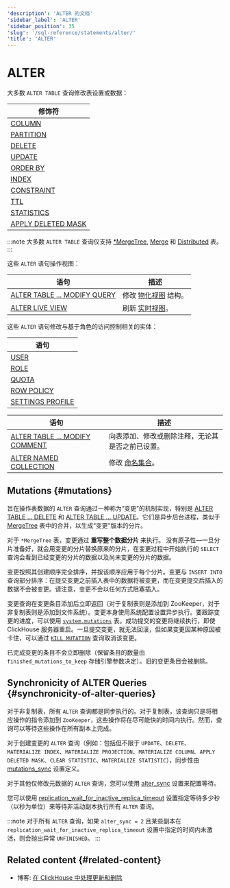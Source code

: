 ```yaml
---
'description': 'ALTER 的文档'
'sidebar_label': 'ALTER'
'sidebar_position': 35
'slug': '/sql-reference/statements/alter/'
'title': 'ALTER'
---
```



# ALTER

大多数 `ALTER TABLE` 查询修改表设置或数据：

| 修饰符                                                                                      |
|---------------------------------------------------------------------------------------------|
| [COLUMN](/sql-reference/statements/alter/column.md)                                     |
| [PARTITION](/sql-reference/statements/alter/partition.md)                               |
| [DELETE](/sql-reference/statements/alter/delete.md)                                     |
| [UPDATE](/sql-reference/statements/alter/update.md)                                     |
| [ORDER BY](/sql-reference/statements/alter/order-by.md)                                 |
| [INDEX](/sql-reference/statements/alter/skipping-index.md)                              |
| [CONSTRAINT](/sql-reference/statements/alter/constraint.md)                             |
| [TTL](/sql-reference/statements/alter/ttl.md)                                           |
| [STATISTICS](/sql-reference/statements/alter/statistics.md)                             |
| [APPLY DELETED MASK](/sql-reference/statements/alter/apply-deleted-mask.md)             |

:::note
大多数 `ALTER TABLE` 查询仅支持 [\*MergeTree](/engines/table-engines/mergetree-family/index.md), [Merge](/engines/table-engines/special/merge.md) 和 [Distributed](/engines/table-engines/special/distributed.md) 表。
:::

这些 `ALTER` 语句操作视图：

| 语句                                                                             | 描述                                                                                  |
|-----------------------------------------------------------------------------------|----------------------------------------------------------------------------------------|
| [ALTER TABLE ... MODIFY QUERY](/sql-reference/statements/alter/view.md)     | 修改 [物化视图](/sql-reference/statements/create/view) 结构。                             |
| [ALTER LIVE VIEW](/sql-reference/statements/alter/view#alter-live-view-statement) | 刷新 [实时视图](/sql-reference/statements/create/view.md/#live-view)。                |

这些 `ALTER` 语句修改与基于角色的访问控制相关的实体：

| 语句                                                                             |
|-----------------------------------------------------------------------------------|
| [USER](/sql-reference/statements/alter/user.md)                             |
| [ROLE](/sql-reference/statements/alter/role.md)                             |
| [QUOTA](/sql-reference/statements/alter/quota.md)                           |
| [ROW POLICY](/sql-reference/statements/alter/row-policy.md)                 |
| [SETTINGS PROFILE](/sql-reference/statements/alter/settings-profile.md)     |

| 语句                                                                                   | 描述                                                                                  |
|---------------------------------------------------------------------------------------|----------------------------------------------------------------------------------------|
| [ALTER TABLE ... MODIFY COMMENT](/sql-reference/statements/alter/comment.md)  | 向表添加、修改或删除注释，无论其是否之前已设置。                                       |
| [ALTER NAMED COLLECTION](/sql-reference/statements/alter/named-collection.md) | 修改 [命名集合](/operations/named-collections.md)。                                     |

## Mutations {#mutations}

旨在操作表数据的 `ALTER` 查询通过一种称为“变更”的机制实现，特别是 [ALTER TABLE ... DELETE](/sql-reference/statements/alter/delete.md) 和 [ALTER TABLE ... UPDATE](/sql-reference/statements/alter/update.md)。它们是异步后台进程，类似于 [MergeTree](/engines/table-engines/mergetree-family/index.md) 表中的合并，以生成“变更”版本的分片。

对于 `*MergeTree` 表，变更通过 **重写整个数据分片** 来执行。
没有原子性—一旦分片准备好，就会用变更的分片替换原来的分片，在变更过程中开始执行的 `SELECT` 查询会看到已经变更的分片的数据以及尚未变更的分片的数据。

变更按照其创建顺序完全排序，并按该顺序应用于每个分片。变更与 `INSERT INTO` 查询部分排序：在提交变更之前插入表中的数据将被变更，而在变更提交后插入的数据不会被变更。请注意，变更不会以任何方式阻塞插入。

变更查询在变更条目添加后立即返回（对于复制表则是添加到 ZooKeeper，对于非复制表则是添加到文件系统）。变更本身使用系统配置设置异步执行。要跟踪变更的进度，可以使用 [`system.mutations`](/operations/system-tables/mutations) 表。成功提交的变更将继续执行，即使 ClickHouse 服务器重启。一旦提交变更，就无法回滚，但如果变更因某种原因被卡住，可以通过 [`KILL MUTATION`](/sql-reference/statements/kill.md/#kill-mutation) 查询取消该变更。

已完成变更的条目不会立即删除（保留条目的数量由 `finished_mutations_to_keep` 存储引擎参数决定）。旧的变更条目会被删除。

## Synchronicity of ALTER Queries {#synchronicity-of-alter-queries}

对于非复制表，所有 `ALTER` 查询都是同步执行的。对于复制表，该查询只是将相应操作的指令添加到 `ZooKeeper`，这些操作将在尽可能快的时间内执行。然而，查询可以等待这些操作在所有副本上完成。

对于创建变更的 `ALTER` 查询（例如：包括但不限于 `UPDATE`、`DELETE`、`MATERIALIZE INDEX`、`MATERIALIZE PROJECTION`、`MATERIALIZE COLUMN`、`APPLY DELETED MASK`、`CLEAR STATISTIC`、`MATERIALIZE STATISTIC`），同步性由 [mutations_sync](/operations/settings/settings.md/#mutations_sync) 设置定义。

对于其他仅修改元数据的 `ALTER` 查询，您可以使用 [alter_sync](/operations/settings/settings#alter_sync) 设置来配置等待。

您可以使用 [replication_wait_for_inactive_replica_timeout](/operations/settings/settings#replication_wait_for_inactive_replica_timeout) 设置指定等待多少秒（以秒为单位）来等待非活动副本执行所有 `ALTER` 查询。

:::note
对于所有 `ALTER` 查询，如果 `alter_sync = 2` 且某些副本在 `replication_wait_for_inactive_replica_timeout` 设置中指定的时间内未激活，则会抛出异常 `UNFINISHED`。
:::

## Related content {#related-content}

- 博客: [在 ClickHouse 中处理更新和删除](https://clickhouse.com/blog/handling-updates-and-deletes-in-clickhouse)
